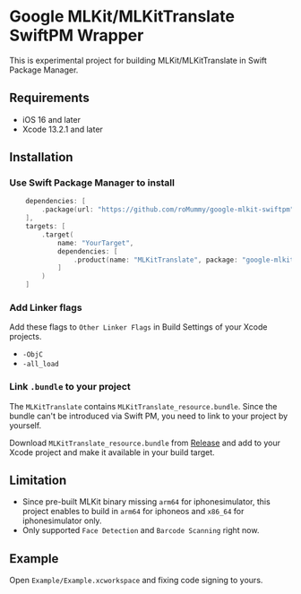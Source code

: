 # Google MLKit/MLKitTranslate SwiftPM Wrapper

This is experimental project for building MLKit/MLKitTranslate in Swift Package Manager.

## Requirements

- iOS 16 and later
- Xcode 13.2.1 and later

## Installation

### Use Swift Package Manager to install

```swift
    dependencies: [
        .package(url: "https://github.com/roMummy/google-mlkit-swiftpm", from: "6.0.0"),
    ],
    targets: [
        .target(
            name: "YourTarget",
            dependencies: [
                .product(name: "MLKitTranslate", package: "google-mlkit-swiftpm"),
            ]
        )
    ]
```

### Add Linker flags

Add these flags to `Other Linker Flags` in Build Settings of your Xcode projects.

- `-ObjC`
- `-all_load`

### Link `.bundle` to your project

The `MLKitTranslate` contains `MLKitTranslate_resource.bundle`. Since the bundle can't be introduced via Swift PM, you need to link to your project by yourself.

Download `MLKitTranslate_resource.bundle` from [Release](https://github.com/roMummy/google-mlkit-swiftpm/releases/download/6.0.0/MLKitTranslate_resource.bundle.zip) and add to your Xcode project and make it available in your build target.

## Limitation

- Since pre-built MLKit binary missing `arm64` for iphonesimulator, this project enables to build in `arm64` for iphoneos and `x86_64` for iphonesimulator only.
- Only supported `Face Detection` and `Barcode Scanning` right now.

## Example

Open `Example/Example.xcworkspace` and fixing code signing to yours.
